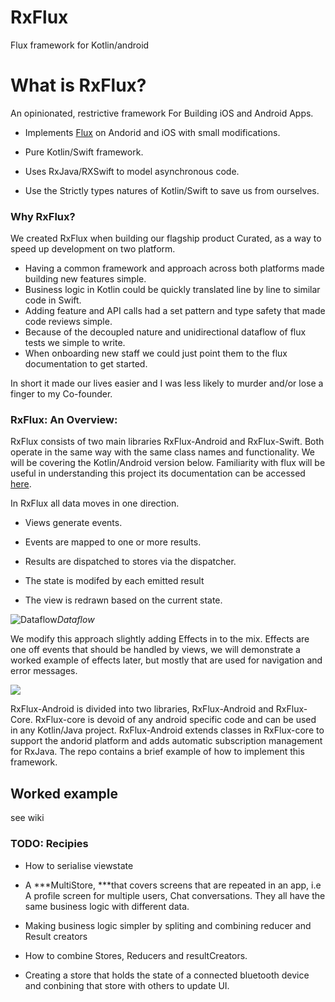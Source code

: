 # RxFlux
Flux framework for Kotlin/android

# What is RxFlux?

An opinionated, restrictive framework For Building iOS and Android Apps. 

* Implements [Flux](https://facebook.github.io/flux/) on Andorid and iOS with small modifications.

* Pure Kotlin/Swift framework.

* Uses RxJava/RXSwift to model asynchronous code.

* Use the Strictly types natures of Kotlin/Swift to save us from ourselves.


### Why RxFlux?

We created RxFlux when building our flagship product Curated, as a way to speed up development on two platform. 
 
 * Having a common framework and approach across both platforms made building new features simple.
 * Business logic in Kotlin could be quickly translated line by line to similar code in Swift.
 * Adding feature and API calls had a set pattern and type safety that made code reviews simple.
 * Because of the decoupled nature and unidirectional dataflow of flux tests we simple to write. 
 * When onboarding new staff we could just point them to the flux documentation to get started.

In short it made our lives easier and I was less likely to murder and/or lose a finger to my Co-founder.

### RxFlux: An Overview:

RxFlux consists of two main libraries RxFlux-Android and RxFlux-Swift. Both operate in the same way with the same class names and functionality. We will be covering the Kotlin/Android version below. Familiarity with flux will be useful in understanding this project its documentation can be accessed [here](https://facebook.github.io/flux/).

In RxFlux all data moves in one direction.

* Views generate events.

* Events are mapped to one or more results.

* Results are dispatched to stores via the dispatcher.

* The state is modifed by each emitted result

* The view is redrawn based on the current state.

![Dataflow](https://cdn-images-1.medium.com/max/3988/1*9Xl6yqjP2D4hacVDrUFYxQ.png)*Dataflow*

We modify this approach slightly adding Effects in to the mix. Effects are one off events that should be handled by views, we will demonstrate a worked example of effects later, but mostly that are used for navigation and error messages.

![](https://cdn-images-1.medium.com/max/4076/1*kwdjPMrnHk0KrzyAuOxX0Q.png)

RxFlux-Android is divided into two libraries, RxFlux-Android and RxFlux-Core. RxFlux-core is devoid of any android specific code and can be used in any Kotlin/Java project. RxFlux-Android extends classes in RxFlux-core to support the andorid platform and adds automatic subscription management for RxJava. The repo contains a brief example of how to implement this framework.

## Worked example

see wiki 

### TODO: Recipies

* How to serialise viewstate

* A ***MultiStore, ***that covers screens that are repeated in an app, i.e A profile screen for multiple users, Chat conversations. They all have the same business logic with different data.

* Making business logic simpler by spliting and combining reducer and Result creators

* How to combine Stores, Reducers and resultCreators.

* Creating a store that holds the state of a connected bluetooth device and conbining that store with others to update UI.
